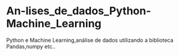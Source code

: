 # An-lises_de_dados_Python-Machine_Learning
Python e Machine Learning,análise de dados utilizando a biblioteca Pandas,numpy etc..
